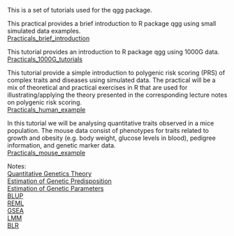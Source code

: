 This is a set of tutorials used for the qgg package.  


This practical provides a brief introduction to R package qgg using small simulated data examples.  
[Practicals_brief_introduction](https://psoerensen.github.io/qgtutorials/Quick-tutorials-for-qgg-package.pdf)  


This tutorial provides an introduction to R package qgg using 1000G data.  
[Practicals_1000G_tutorials](https://psoerensen.github.io/qgtutorials/1000G-tutorials-for-qgg-package.pdf)  


This tutorial provide a simple introduction to polygenic risk scoring (PRS) of complex
traits and diseases using simulated data. The practical will be a mix of theoretical and practical exercises in R that are used for
illustrating/applying the theory presented in the corresponding lecture notes on polygenic risk scoring.  
[Practicals_human_example](https://psoerensen.github.io/qgtutorials/Practicals_human_example.pdf)  


In this tutorial we will be analysing quantitative traits observed in a mice population. The mouse data
consist of phenotypes for traits related to growth and obesity (e.g. body weight, glucose levels in blood),
pedigree information, and genetic marker data.  
[Practicals_mouse_example](https://psoerensen.github.io/qgtutorials/Practicals_mouse_example.pdf)  


Notes:  
[Quantitative Genetics Theory](https://psoerensen.github.io/qgnotes/Quantitative-Genetics-Theory.pdf)  
[Estimation of Genetic Predisposition](https://psoerensen.github.io/qgnotes/Estimation-of-Genetic-Predisposition.pdf)  
[Estimation of Genetic Parameters](https://psoerensen.github.io/qgnotes/Estimation-of-Genetic-Parameters.pdf)  
[BLUP](https://psoerensen.github.io/qgnotes/BLUP.pdf)  
[REML](https://psoerensen.github.io/qgnotes/REML.pdf)  
[GSEA](https://psoerensen.github.io/qgnotes/GSEA.pdf)  
[LMM](https://psoerensen.github.io/qgnotes/LMM.pdf)  
[BLR](https://psoerensen.github.io/qgnotes/BLR.pdf)  



